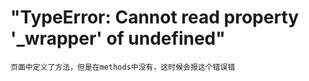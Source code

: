 # "TypeError: Cannot read property '_wrapper' of undefined"


```
页面中定义了方法，但是在methods中没有，这时候会报这个错误错
```
